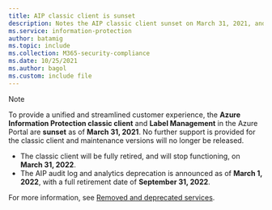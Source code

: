 ```yaml
---
title: AIP classic client is sunset
description: Notes the AIP classic client sunset on March 31, 2021, and provides links for next steps and more information.
ms.service: information-protection
author: batamig
ms.topic: include
ms.collection: M365-security-compliance
ms.date: 10/25/2021
ms.author: bagol
ms.custom: include file
---
```


>[!NOTE]
> To provide a unified and streamlined customer experience, the **Azure Information Protection classic client** and **Label Management** in the Azure Portal are **sunset** as of **March 31, 2021**. No further support is provided for the classic client and maintenance versions will no longer be released.
>
>- The classic client will be fully retired, and will stop functioning, on **March 31, 2022**.
>- The AIP audit log and analytics deprecation is announced as of **March 1, 2022**, with a full retirement date of **September 31, 2022**.
>
> For more information, see [Removed and deprecated services](../removed-deprecated-services.md).


